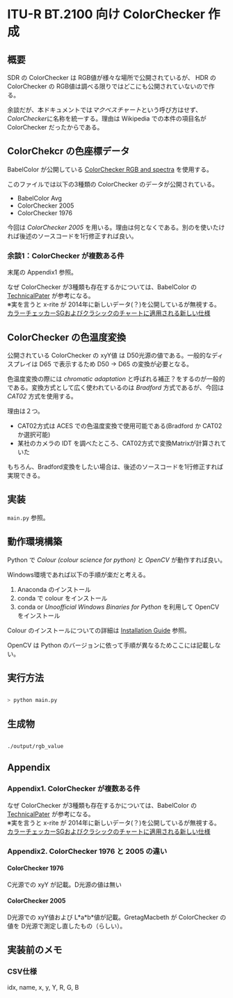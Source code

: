 # ITU-R BT.2100 向け ColorChecker 作成

## 概要

SDR の ColorChecker は RGB値が様々な場所で公開されているが、
HDR の ColorChecker の RGB値は調べる限りではどこにも公開されていないので作る。

余談だが、本ドキュメントでは*マクベスチャート*という呼び方はせず、*ColorChecker*に名称を統一する。理由は Wikipedia での本件の項目名が ColorChecker だったからである。

## ColorChekcr の色座標データ

BabelColor が公開している [ColorChecker RGB and spectra](http://www.babelcolor.com/download/ColorChecker_RGB_and_spectra.xls) を使用する。

このファイルでは以下の3種類の ColorChecker のデータが公開されている。

* BabelColor Avg
* ColorChecker 2005
* ColorChecker 1976

今回は *ColorChecker 2005* を用いる。理由は何となくである。別のを使いたければ後述のソースコードを1行修正すれば良い。

### 余談1：ColorChecker が複数ある件

末尾の Appendix1 参照。

なぜ ColorChecker が3種類も存在するかについては、BabelColor の [TechnicalPater](https://pdfs.semanticscholar.org/0e03/251ad1e6d3c3fb9cb0b1f9754351a959e065.pdf) が参考になる。</br>
※実を言うと x-rite が 2014年に新しいデータ(？)を公開しているが無視する。</br>
[カラーチェッカーSGおよびクラシックのチャートに適用される新しい仕様](http://xritephoto.com/ph_product_overview.aspx?ID=938&Action=Support&SupportID=5884)



## ColorChecker の色温度変換

公開されている ColorChecker の xyY値 は D50光源の値である。一般的なディスプレイは D65 で表示するため D50 → D65 の変換が必要となる。

色温度変換の際には *chromatic adaptation* と呼ばれる補正？をするのが一般的である。変換方式として広く使われているのは *Bradford* 方式であるが、今回は *CAT02* 方式を使用する。

理由は２つ。

* CAT02方式は ACES での色温度変換で使用可能である(Bradford か CAT02 か選択可能)
* 某社のカメラの IDT を調べたところ、CAT02方式で変換Matrixが計算されていた

もちろん、Bradford変換をしたい場合は、後述のソースコードを1行修正すれば実現できる。

## 実装

```main.py``` 参照。

## 動作環境構築

Python で *Colour (colour science for python)* と *OpenCV* が動作すれば良い。

Windows環境であれば以下の手順が楽だと考える。

1. Anaconda のインストール
2. conda で colour をインストール
3. conda or *Unoofficial Windows Binaries for Python* を利用して OpenCV をインストール

Colour のインストールについての詳細は [Installation Guide](http://colour-science.org/installation-guide/) 参照。

OpenCV は Python のバージョンに依って手順が異なるためここには記載しない。

## 実行方法

```bash

> python main.py

```

## 生成物

```text

./output/rgb_value

```

## Appendix

### Appendix1. ColorChecker が複数ある件

なぜ ColorChecker が3種類も存在するかについては、BabelColor の [TechnicalPater](https://pdfs.semanticscholar.org/0e03/251ad1e6d3c3fb9cb0b1f9754351a959e065.pdf) が参考になる。</br>
※実を言うと x-rite が 2014年に新しいデータ(？)を公開しているが無視する。</br>
[カラーチェッカーSGおよびクラシックのチャートに適用される新しい仕様](http://xritephoto.com/ph_product_overview.aspx?ID=938&Action=Support&SupportID=5884)

### Appendix2. ColorChecker 1976 と 2005 の違い

#### ColorChecker 1976

C光源での xyY が記載。D光源の値は無い

#### ColorChecker 2005

D光源での xyY値および L\*a\*b\*値が記載。GretagMacbeth が ColorChecker の値を D光源で測定し直したもの（らしい）。


## 実装前のメモ

### CSV仕様

idx, name, x, y, Y, R, G, B
